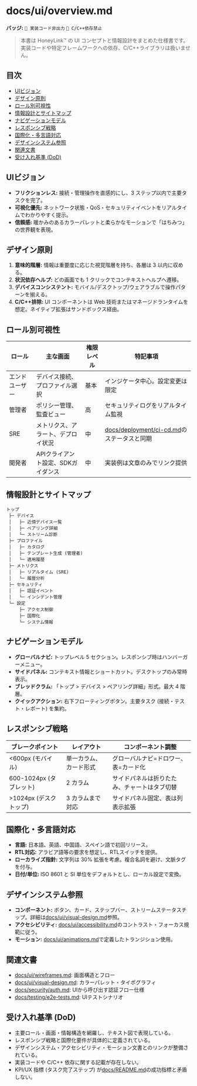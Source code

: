 # docs/ui/overview.md

**バッジ:** `🚫 実装コード非出力` `🚫 C/C++依存禁止`

> 本書は HoneyLink™ の UI コンセプトと情報設計をまとめた仕様書です。実装コードや特定フレームワークへの依存、C/C++ライブラリは扱いません。

## 目次
- [UIビジョン](#uiビジョン)
- [デザイン原則](#デザイン原則)
- [ロール別可視性](#ロール別可視性)
- [情報設計とサイトマップ](#情報設計とサイトマップ)
- [ナビゲーションモデル](#ナビゲーションモデル)
- [レスポンシブ戦略](#レスポンシブ戦略)
- [国際化・多言語対応](#国際化多言語対応)
- [デザインシステム参照](#デザインシステム参照)
- [関連文書](#関連文書)
- [受け入れ基準 (DoD)](#受け入れ基準-dod)

## UIビジョン
- **フリクションレス:** 接続・管理操作を直感的にし、3 ステップ以内で主要タスクを完了。
- **可視化優先:** ネットワーク状態・QoS・セキュリティイベントをリアルタイムでわかりやすく提示。
- **信頼感:** 暖かみのあるカラーパレットと柔らかなモーションで「はちみつ」の世界観を表現。

## デザイン原則
1. **意味的階層:** 情報は重要度に応じた視覚階層を持ち、各層は 3 以内に収める。
2. **状況依存ヘルプ:** どの画面でも 1 クリックでコンテキストヘルプへ遷移。
3. **デバイスコンシステント:** モバイル/デスクトップ/ウェアラブルで操作パターンを揃える。
4. **C/C++排除:** UI コンポーネントは Web 技術またはマネージドランタイムを想定。ネイティブ拡張はサンドボックス経由。

## ロール別可視性
| ロール | 主な画面 | 権限レベル | 特記事項 |
|--------|----------|------------|----------|
| エンドユーザー | デバイス接続、プロファイル選択 | 基本 | インジケータ中心。設定変更は限定 |
| 管理者 | ポリシー管理、監査ビュー | 高 | セキュリティログをリアルタイム監視 |
| SRE | メトリクス、アラート、デプロイ状況 | 中 | [docs/deployment/ci-cd.md](../deployment/ci-cd.md)のステータスと同期 |
| 開発者 | APIクライアント設定、SDKガイダンス | 中 | 実装例は文章のみでリンク提供 |

## 情報設計とサイトマップ
```
トップ
 ├─ デバイス
 │   ├─ 近傍デバイス一覧
 │   ├─ ペアリング詳細
 │   └─ ストリーム診断
 ├─ プロファイル
 │   ├─ カタログ
 │   ├─ テンプレート生成 (管理者)
 │   └─ 適用履歴
 ├─ メトリクス
 │   ├─ リアルタイム (SRE)
 │   └─ 履歴分析
 ├─ セキュリティ
 │   ├─ 認証イベント
 │   └─ インシデント管理
 └─ 設定
     ├─ アクセス制御
     ├─ 国際化
     └─ システム情報
```

## ナビゲーションモデル
- **グローバルナビ:** トップレベル 5 セクション。レスポンシブ時はハンバーガーメニュー。
- **サイドパネル:** コンテキスト情報とショートカット。デスクトップのみ常時表示。
- **ブレッドクラム:** 「トップ > デバイス > ペアリング詳細」形式。最大 4 階層。
- **クイックアクション:** 右下フローティングボタン。主要タスク (接続・テスト・レポート) を集約。

## レスポンシブ戦略
| ブレークポイント | レイアウト | コンポーネント調整 |
|-------------------|------------|--------------------|
| <600px (モバイル) | 単一カラム、カード形式 | グローバルナビ=ドロワー、表=カード化 |
| 600-1024px (タブレット) | 2 カラム | サイドパネルは折りたたみ、チャートはタブ切替 |
| >1024px (デスクトップ) | 3 カラムまで対応 | サイドパネル固定、表は列表示拡張 |

## 国際化・多言語対応
- **言語:** 日本語、英語、中国語、スペイン語で初回リリース。
- **RTL対応:** アラビア語等の要求を想定し、RTLスイッチを提供。
- **ローカライズ指針:** 文字列は 30% 拡張を考慮。複合名詞を避け、文脈タグを付与。
- **日付/単位:** ISO 8601 と SI 単位をデフォルトとし、ローカル設定で変換。

## デザインシステム参照
- **コンポーネント:** ボタン、カード、ステップバー、ストリームステータスチップ。詳細は[docs/ui/visual-design.md](./visual-design.md)参照。
- **アクセシビリティ:** [docs/ui/accessibility.md](./accessibility.md)のコントラスト・フォーカス規範に従う。
- **モーション:** [docs/ui/animations.md](./animations.md)で定義したトランジション使用。

## 関連文書
- [docs/ui/wireframes.md](./wireframes.md): 画面構造とフロー
- [docs/ui/visual-design.md](./visual-design.md): カラーパレット・タイポグラフィ
- [docs/security/auth.md](../security/auth.md): UIから呼び出す認証フロー仕様
- [docs/testing/e2e-tests.md](../testing/e2e-tests.md): UIテストシナリオ

## 受け入れ基準 (DoD)
- 主要ロール・画面・情報構造を網羅し、テキスト図で表現している。
- レスポンシブ戦略と国際化要件が具体的に定義されている。
- デザインシステム・アクセシビリティ・モーション文書とのリンクが整備されている。
- 実装コードや C/C++ 依存に関する記載が存在しない。
- KPI/UX 指標 (タスク完了ステップ) が[docs/README.md](../README.md)の成功指標と矛盾しない。
